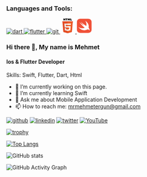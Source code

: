 

<h3 align="left">Languages and Tools:</h3>
<p align="left"> <a href="https://dart.dev" target="_blank" rel="noreferrer"> <img src="https://www.vectorlogo.zone/logos/dartlang/dartlang-icon.svg" alt="dart" width="40" height="40"/> </a> <a href="https://flutter.dev" target="_blank" rel="noreferrer"> <img src="https://www.vectorlogo.zone/logos/flutterio/flutterio-icon.svg" alt="flutter" width="40" height="40"/> </a> <a href="https://git-scm.com/" target="_blank" rel="noreferrer"> <img src="https://www.vectorlogo.zone/logos/git-scm/git-scm-icon.svg" alt="git" width="40" height="40"/> </a> <a href="https://www.w3.org/html/" target="_blank" rel="noreferrer"> <img src="https://raw.githubusercontent.com/devicons/devicon/master/icons/html5/html5-original-wordmark.svg" alt="html5" width="40" height="40"/> </a> <a href="https://developer.apple.com/swift/" target="_blank" rel="noreferrer"> <img src="https://raw.githubusercontent.com/devicons/devicon/master/icons/swift/swift-original.svg" alt="swift" width="40" height="40"/> </a> </p>

### Hi there 👋, My name is Mehmet
#### Ios & Flutter Developer

Skills: Swift, Flutter, Dart, Html

- 🔭 I’m currently working on this page. 
- 🌱 I’m currently learning Swift 
- 💬 Ask me about Mobile Application Development 
- 📫 How to reach me: mrmehmetergun@gmail.com 


[<img src='https://cdn.jsdelivr.net/npm/simple-icons@3.0.1/icons/github.svg' alt='github' height='40'>](https://github.com/mhmtergn)  [<img src='https://cdn.jsdelivr.net/npm/simple-icons@3.0.1/icons/linkedin.svg' alt='linkedin' height='40'>](https://www.linkedin.com/in/https://www.linkedin.com/in/mehmet-ergun-7525b358//)  [<img src='https://cdn.jsdelivr.net/npm/simple-icons@3.0.1/icons/twitter.svg' alt='twitter' height='40'>](https://twitter.com/mrmehmetergun)  [<img src='https://cdn.jsdelivr.net/npm/simple-icons@3.0.1/icons/youtube.svg' alt='YouTube' height='40'>](https://www.youtube.com/channel/fjtJMK1B-iWaTD9SDa708w)  

[![trophy](https://github-profile-trophy.vercel.app/?username=mhmtergn)](https://github.com/ryo-ma/github-profile-trophy)

[![Top Langs](https://github-readme-stats.vercel.app/api/top-langs/?username=mhmtergn)](https://github.com/anuraghazra/github-readme-stats)

![GitHub stats](https://github-readme-stats.vercel.app/api?username=mhmtergn&show_icons=true&count_private=true)  

![GitHub Activity Graph](https://activity-graph.herokuapp.com/graph?username=mhmtergn)  

